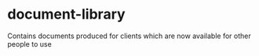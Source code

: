# document-library
Contains documents produced for clients which are now available for other people to use
